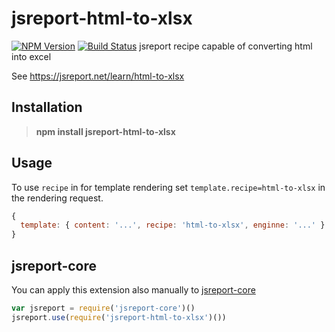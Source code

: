# jsreport-html-to-xlsx
[![NPM Version](http://img.shields.io/npm/v/jsreport-html-to-xlsx.svg?style=flat-square)](https://npmjs.com/package/jsreport-html-to-xlsx)
[![Build Status](https://travis-ci.org/jsreport/jsreport-html-to-xlsx.png?branch=master)](https://travis-ci.org/jsreport/jsreport-html-to-xlsx)
jsreport recipe capable of converting html into excel

See https://jsreport.net/learn/html-to-xlsx

## Installation

> **npm install jsreport-html-to-xlsx**

## Usage
To use `recipe` in for template rendering set `template.recipe=html-to-xlsx` in the rendering request.

```js
{
  template: { content: '...', recipe: 'html-to-xlsx', enginne: '...' }
}
```

## jsreport-core
You can apply this extension also manually to [jsreport-core](https://github.com/jsreport/jsreport-core)

```js
var jsreport = require('jsreport-core')()
jsreport.use(require('jsreport-html-to-xlsx')())
```
